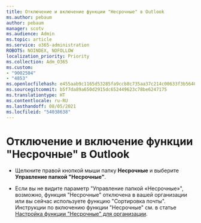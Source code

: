 ```yaml
---
title: Отключение и включение функции "Несрочные" в Outlook
ms.author: pebaum
author: pebaum
manager: scotv
ms.audience: Admin
ms.topic: article
ms.service: o365-administration
ROBOTS: NOINDEX, NOFOLLOW
localization_priority: Priority
ms.collection: Adm_O365
ms.custom:
- "9002504"
- "4853"
ms.openlocfilehash: e455aab9c1165d53285fa9ccb8c735aa37c214c00633f3b5640a2583dee53226
ms.sourcegitcommit: b5f7da89a650d2915dc652449623c78be6247175
ms.translationtype: HT
ms.contentlocale: ru-RU
ms.lasthandoff: 08/05/2021
ms.locfileid: "54038638"
---
```

# <a name="turn-off-or-on-clutter-in-outlook"></a>Отключение и включение функции "Несрочные" в Outlook

- Щелкните правой кнопкой мыши папку **Несрочные** и выберите **Управление папкой "Несрочные"**. 

- Если вы не видите параметр "Управление папкой «Несрочные»", возможно, функция "Несрочные" отключена в вашей организации или вы сейчас используете функцию "Сортировка почты". Инструкции по включению функции "Несрочные" см. в статье [Настройка функции "Несрочные" для организации](https://support.office.com/article/832276bd-d024-47b6-a80a-a6b884907a5b?wt.mc_id=SCL_a9c72a77-1bc4-40e6-ba6d-103c1d1aba4c_AdmHlp).
